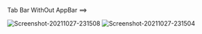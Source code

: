 Tab Bar WithOut AppBar ==>





<img src="https://i.ibb.co/XxXFPgH/Screenshot-20211027-231508.jpg" alt="Screenshot-20211027-231508" border="0">
<img src="https://i.ibb.co/FDy74cR/Screenshot-20211027-231504.jpg" alt="Screenshot-20211027-231504" border="0">
